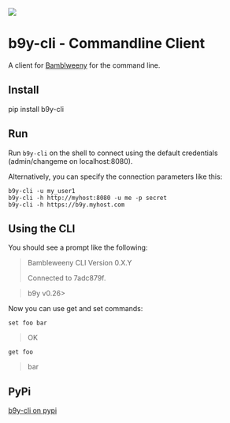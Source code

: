 ![](https://raw.githubusercontent.com/u1i/bambleweeny/master/img/bwy2.png)

# b9y-cli - Commandline Client

A client for [Bamblweeny](https://github.com/u1i/bambleweeny) for the command line.

## Install
pip install b9y-cli

## Run

Run `b9y-cli` on the shell to connect using the default credentials (admin/changeme on localhost:8080).

Alternatively, you can specify the connection parameters like this:

`b9y-cli -u my_user1`  
`b9y-cli -h http://myhost:8080 -u me -p secret`  
`b9y-cli -h https://b9y.myhost.com`

## Using the CLI

You should see a prompt like the following:

> Bambleweeny CLI Version 0.X.Y
> 
> Connected to 7adc879f.

> b9y v0.26>

Now you can use get and set commands:

`set foo bar`
> OK

`get foo`
> bar

## PyPi

[b9y-cli on pypi](https://pypi.org/project/b9y-cli/)